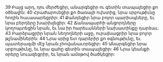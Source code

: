 39 Բայց արդ, դու մերժեցիր, անարգեցիր
ու գետին տապալեցիր քո օծեալին:
40 Հրաժարուեցիր քո ծառայի ուխտից,
նրա սրբութիւնը հողին հաւասարեցրիր:
41 Քանդեցիր նրա բոլոր պարիսպները, եւ նրա բերդերը խարխլեցիր:
42 Ճանապարհի անցորդները կողոպտեցին նրան,
եւ նա իր հարեւանների նախատինքը դարձաւ:
43 Բարձրացրիր նրան նեղողների աջը,
ուրախացրիր նրա բոլոր թշնամիներին:
44 Նրա սրից ետ դարձրիր քո օգնութիւնը, եւ պատերազմի մէջ նրան չհովանաւորեցիր:
45 Անարգեցիր նրա սրբութիւնը, եւ նրա գահը գետին տապալեցիր:
46 Նրա կեանքի օրերը նուազեցրիր,
եւ նրան ամօթով ծածկեցիր:
